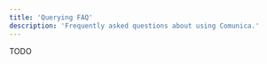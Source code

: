 ```yaml
---
title: 'Querying FAQ'
description: 'Frequently asked questions about using Comunica.'
---
```


TODO
